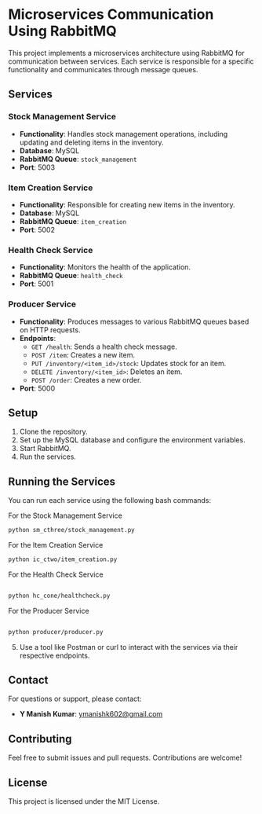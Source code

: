 # Microservices Communication Using RabbitMQ

This project implements a microservices architecture using RabbitMQ for communication between services. Each service is responsible for a specific functionality and communicates through message queues.

## Services

### Stock Management Service
- **Functionality**: Handles stock management operations, including updating and deleting items in the inventory.
- **Database**: MySQL
- **RabbitMQ Queue**: `stock_management`
- **Port**: 5003

### Item Creation Service
- **Functionality**: Responsible for creating new items in the inventory.
- **Database**: MySQL
- **RabbitMQ Queue**: `item_creation`
- **Port**: 5002

### Health Check Service
- **Functionality**: Monitors the health of the application.
- **RabbitMQ Queue**: `health_check`
- **Port**: 5001

### Producer Service
- **Functionality**: Produces messages to various RabbitMQ queues based on HTTP requests.
- **Endpoints**:
  - `GET /health`: Sends a health check message.
  - `POST /item`: Creates a new item.
  - `PUT /inventory/<item_id>/stock`: Updates stock for an item.
  - `DELETE /inventory/<item_id>`: Deletes an item.
  - `POST /order`: Creates a new order.
- **Port**: 5000

## Setup
1. Clone the repository.
2. Set up the MySQL database and configure the environment variables.
3. Start RabbitMQ.
4. Run the services.

## Running the Services
You can run each service using the following bash commands:

For the Stock Management Service
```bash
python sm_cthree/stock_management.py 
```
For the Item Creation Service
```bash
python ic_ctwo/item_creation.py 
```
For the Health Check Service

```bash

python hc_cone/healthcheck.py 
```
For the Producer Service

```bash

python producer/producer.py 
```

5. Use a tool like Postman or curl to interact with the services via their respective endpoints.
## Contact
For questions or support, please contact:

- **Y Manish Kumar**: [ymanishk602@gmail.com](mailto:ymanishk602@gmail.com)
  
## Contributing
Feel free to submit issues and pull requests. Contributions are welcome!


## License
This project is licensed under the MIT License.


